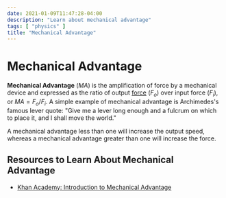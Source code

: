 ```yaml
---
date: 2021-01-09T11:47:28-04:00
description: "Learn about mechanical advantage"
tags: [ "physics" ]
title: "Mechanical Advantage"
---
```


# Mechanical Advantage

**Mechanical Advantage** ($MA$) is the amplification of force by a mechanical device and expressed as the ratio of output [force](physics.md) ($F_o$) over input force ($F_i$), or $MA=F_o/F_i$. A simple example of mechanical advantage is Archimedes's famous lever quote: "Give me a lever long enough and a fulcrum on which to place it, and I shall move the world."

A mechanical advantage less than one will increase the output speed, whereas a mechanical advantage greater than one will increase the force.

## Resources to Learn About Mechanical Advantage

* [Khan Academy: Introduction to Mechanical Advantage](https://www.khanacademy.org/science/physics/work-and-energy/mechanical-advantage/v/introduction-to-mechanical-advantage)

